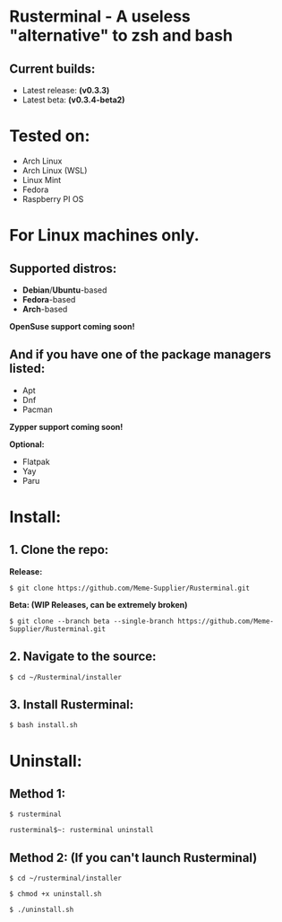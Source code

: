 # Rusterminal - A useless "alternative" to zsh and bash

## Current builds:

- Latest release: **(v0.3.3)**
- Latest beta: **(v0.3.4-beta2)**

# Tested on:

- Arch Linux
- Arch Linux (WSL)
- Linux Mint
- Fedora
- Raspberry PI OS

# For **Linux** machines only.
## Supported distros:
- **Debian**/**Ubuntu**-based
- **Fedora**-based
- **Arch**-based

**OpenSuse support coming soon!**

## And if you have one of the package managers listed:
- Apt
- Dnf
- Pacman

**Zypper support coming soon!**

**Optional:**
- Flatpak
- Yay
- Paru

# Install:

## 1. Clone the repo:

**Release:**

`$ git clone https://github.com/Meme-Supplier/Rusterminal.git`

**Beta: (WIP Releases, can be extremely broken)**

`$ git clone --branch beta --single-branch https://github.com/Meme-Supplier/Rusterminal.git`

## 2. Navigate to the source:

`$ cd ~/Rusterminal/installer`

## 3. Install Rusterminal:

`$ bash install.sh`

# Uninstall:

## Method 1:
`$ rusterminal`

`rusterminal$~: rusterminal uninstall`

## Method 2: (If you can't launch Rusterminal)

`$ cd ~/rusterminal/installer`

`$ chmod +x uninstall.sh`

`$ ./uninstall.sh`
